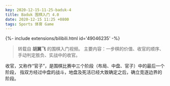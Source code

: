 ```yaml
---
key: 2020-12-15-11-25-baduk-4
title: Baduk 围棋入门 4.0
date: 2020-12-15 11:25 +0800
tags: Sports 体育 Game
---
```


<div>{%- include extensions/bilibili.html id='49046235' -%}</div>

> 转载自 **胡翼飞** 的围棋入门视频。
> 主要内容：一步棋的价值、收官的顺序、手动判定胜负、实战中的收官。

收官，又称作“官子”，是围棋比赛中三个阶段（布局、中盘、官子）中的最后一个阶段，
指双方经过中盘的战斗，地盘及死活已经大致确定之后，确立竞逐边界的阶段。

<!--more-->
